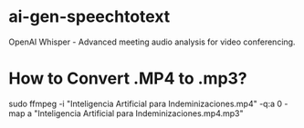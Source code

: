 # ai-gen-speechtotext
OpenAI Whisper - Advanced meeting audio analysis for video conferencing.

# How to Convert .MP4 to .mp3?
sudo ffmpeg -i "Inteligencia Artificial para Indeminizaciones.mp4" -q:a 0 -map a "Inteligencia Artificial para Indeminizaciones.mp4.mp3"
